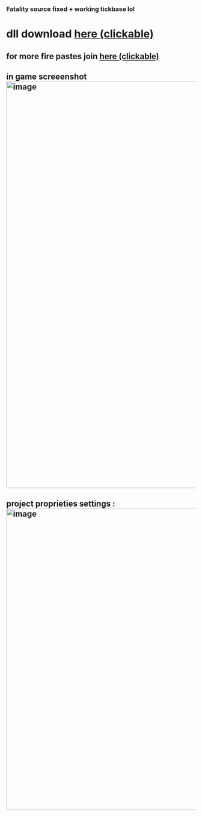 ### Fatality source fixed + working tickbase lol

# dll download [here (clickable)](https://github.com/cacamelio/fatality-source-fixed/releases/download/release/fatality.dll)

## for more fire pastes join [here (clickable)](https://discord.gg/hgW3JKPjbg)

## in game screeenshot <img width="1919" height="1079" alt="image" src="https://github.com/user-attachments/assets/1b326703-10c2-43ad-a166-279b1bb625e0" />

## project proprieties settings : <img width="988" height="800" alt="image" src="https://github.com/user-attachments/assets/449f62aa-5aeb-49d3-a054-50cf12a15968" />




